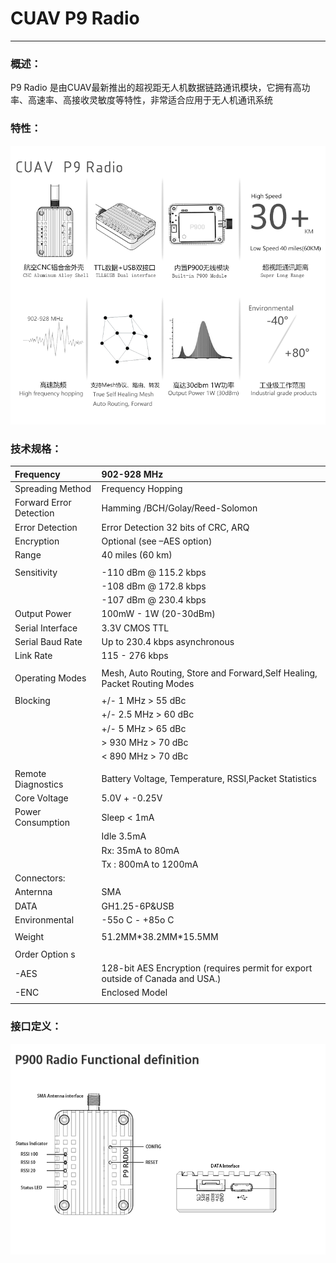 # CUAV P9 Radio

---

### 概述：

P9 Radio 是由CUAV最新推出的超视距无人机数据链路通讯模块，它拥有高功率、高速率、高接收灵敏度等特性，非常适合应用于无人机通讯系统

### 特性：

![](/assets/P900.png)

### 技术规格：

| Frequency | 902-928 MHz |
| :--- | :--- |
| Spreading Method | Frequency Hopping |
| Forward Error Detection | Hamming /BCH/Golay/Reed-Solomon |
| Error Detection | Error Detection 32 bits of CRC, ARQ |
| Encryption | Optional \(see –AES option\) |
| Range | 40 miles \(60 km\) |
|  |  |
| Sensitivity | -110 dBm @ 115.2 kbps |
|  | -108 dBm @ 172.8 kbps |
|  | -107 dBm @ 230.4 kbps |
| Output Power | 100mW - 1W \(20-30dBm\) |
| Serial Interface | 3.3V CMOS TTL |
| Serial Baud Rate | Up to 230.4 kbps asynchronous |
| Link Rate | 115 - 276 kbps |
|  |  |
| Operating Modes | Mesh, Auto Routing, Store and Forward,Self Healing, Packet Routing Modes |
|  |  |
| Blocking | +/- 1 MHz &gt; 55 dBc |
|  | +/- 2.5 MHz &gt; 60 dBc |
|  | +/- 5 MHz &gt; 65 dBc |
|  | &gt; 930 MHz &gt; 70 dBc |
|  | &lt; 890 MHz &gt; 70 dBc |
|  |  |
| Remote Diagnostics | Battery Voltage, Temperature, RSSI,Packet Statistics |
| Core Voltage | 5.0V + -0.25V |
| Power Consumption | Sleep &lt; 1mA |
|  | Idle 3.5mA |
|  | Rx: 35mA to 80mA |
|  | Tx : 800mA to 1200mA |
| Connectors: |  |
| Anternna | SMA |
| DATA | GH1.25-6P&USB |
| Environmental | -55o C - +85o C |
|  |  |
| Weight | 51.2MM\*38.2MM\*15.5MM |
|  |  |
| Order Option s |  |
| -AES | 128-bit AES Encryption \(requires permit for export outside of Canada and USA.\) |
| -ENC | Enclosed Model |
|  |  |

### 接口定义：

![](/assets/900接口定义.png)



